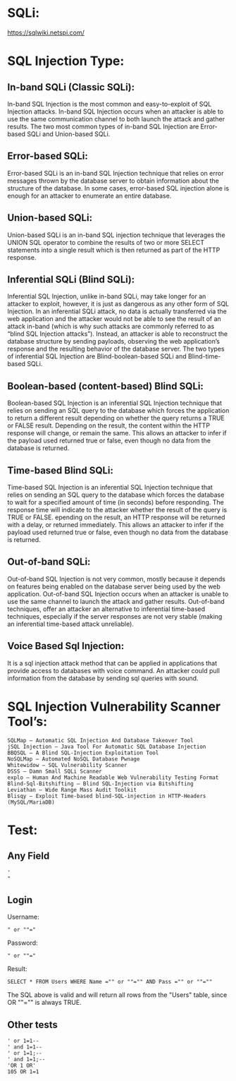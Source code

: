 # SQLi:
https://sqlwiki.netspi.com/

# SQL Injection Type:
## In-band SQLi (Classic SQLi): 
In-band SQL Injection is the most common and easy-to-exploit of SQL Injection attacks. In-band SQL Injection occurs when an attacker is able to use the same communication channel to both launch the attack and gather results. The two most common types of in-band SQL Injection are Error-based SQLi and Union-based SQLi.

## Error-based SQLi: 
Error-based SQLi is an in-band SQL Injection technique that relies on error messages thrown by the database server to obtain information about the structure of the database. In some cases, error-based SQL injection alone is enough for an attacker to enumerate an entire database.

## Union-based SQLi: 
Union-based SQLi is an in-band SQL injection technique that leverages the UNION SQL operator to combine the results of two or more SELECT statements into a single result which is then returned as part of the HTTP response.

## Inferential SQLi (Blind SQLi): 
Inferential SQL Injection, unlike in-band SQLi, may take longer for an attacker to exploit, however, it is just as dangerous as any other form of SQL Injection. In an inferential SQLi attack, no data is actually transferred via the web application and the attacker would not be able to see the result of an attack in-band (which is why such attacks are commonly referred to as “blind SQL Injection attacks”). Instead, an attacker is able to reconstruct the database structure by sending payloads, observing the web application’s response and the resulting behavior of the database server. The two types of inferential SQL Injection are Blind-boolean-based SQLi and Blind-time-based SQLi.

## Boolean-based (content-based) Blind SQLi: 
Boolean-based SQL Injection is an inferential SQL Injection technique that relies on sending an SQL query to the database which forces the application to return a different result depending on whether the query returns a TRUE or FALSE result. Depending on the result, the content within the HTTP response will change, or remain the same. This allows an attacker to infer if the payload used returned true or false, even though no data from the database is returned.

## Time-based Blind SQLi: 
Time-based SQL Injection is an inferential SQL Injection technique that relies on sending an SQL query to the database which forces the database to wait for a specified amount of time (in seconds) before responding. The response time will indicate to the attacker whether the result of the query is TRUE or FALSE. epending on the result, an HTTP response will be returned with a delay, or returned immediately. This allows an attacker to infer if the payload used returned true or false, even though no data from the database is returned.

## Out-of-band SQLi: 
Out-of-band SQL Injection is not very common, mostly because it depends on features being enabled on the database server being used by the web application. Out-of-band SQL Injection occurs when an attacker is unable to use the same channel to launch the attack and gather results. Out-of-band techniques, offer an attacker an alternative to inferential time-based techniques, especially if the server responses are not very stable (making an inferential time-based attack unreliable).

## Voice Based Sql Injection: 
It is a sql injection attack method that can be applied in applications that provide access to databases with voice command. An attacker could pull information from the database by sending sql queries with sound.


# SQL Injection Vulnerability Scanner Tool’s:
```
SQLMap — Automatic SQL Injection And Database Takeover Tool
jSQL Injection — Java Tool For Automatic SQL Database Injection
BBQSQL — A Blind SQL-Injection Exploitation Tool
NoSQLMap — Automated NoSQL Database Pwnage
Whitewidow — SQL Vulnerability Scanner
DSSS — Damn Small SQLi Scanner
explo — Human And Machine Readable Web Vulnerability Testing Format
Blind-Sql-Bitshifting — Blind SQL-Injection via Bitshifting
Leviathan — Wide Range Mass Audit Toolkit
Blisqy — Exploit Time-based blind-SQL-injection in HTTP-Headers (MySQL/MariaDB)
```


# Test: 
## Any Field
```
'
"
```


## Login
Username: 
```
" or ""="
```
Password:
```
" or ""="
```
Result:
```
SELECT * FROM Users WHERE Name ="" or ""="" AND Pass ="" or ""=""
```
The SQL above is valid and will return all rows from the "Users" table, since OR ""="" is always TRUE.



## Other tests
```
' or 1=1--
' and 1=1--
' or 1=1;--
' and 1=1;--
'OR 1 OR'
105 OR 1=1
```
